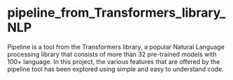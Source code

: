 # pipeline_from_Transformers_library_NLP
Pipeline is a tool from the Transformers library, a popular Natural Language processing library that consists of more than 32 pre-trained models with 100+ language.
In this project, the various features that are offered by the pipeline tool has been explored using simple and easy to understand code.
